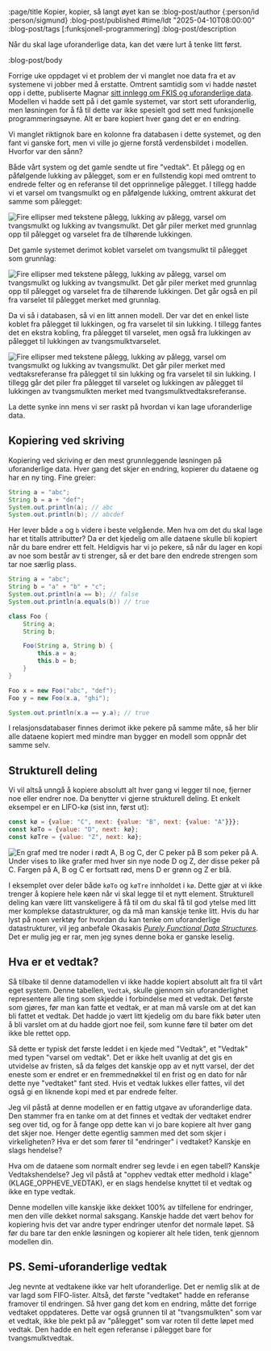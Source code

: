 :page/title Kopier, kopier, så langt øyet kan se
:blog-post/author {:person/id :person/sigmund}
:blog-post/published #time/ldt "2025-04-10T08:00:00"
:blog-post/tags [:funksjonell-programmering]
:blog-post/description

Når du skal lage uforanderlige data, kan det være lurt å tenke litt først.

:blog-post/body

Forrige uke oppdaget vi et problem der vi manglet noe data fra et av systemene
vi jobber med å erstatte. Omtrent samtidig som vi hadde nøstet opp i dette,
publiserte Magnar [sitt innlegg om FKIS og uforanderlige
data](/to-bestevenner/). Modellen vi hadde sett på i det gamle systemet, var
stort sett uforanderlig, men løsningen for å få til dette var ikke spesielt god
sett med funksjonelle programmeringsøyne. Alt er bare kopiert hver gang det er
en endring.

Vi manglet riktignok bare en kolonne fra databasen i dette systemet, og den fant
vi ganske fort, men vi ville jo gjerne forstå verdensbildet i modellen. Hvorfor
var den sånn?

Både vårt system og det gamle sendte ut fire "vedtak". Et pålegg og en
påfølgende lukking av pålegget, som er en fullstendig kopi med omtrent to
endrede felter og en referanse til det opprinnelige pålegget. I tillegg hadde vi
et varsel om tvangsmulkt og en påfølgende lukking, omtrent akkurat det samme som
pålegget:

<img src="/images/vedtak.svg"
    alt="Fire ellipser med tekstene pålegg, lukking av pålegg, varsel om
    tvangsmulkt og lukking av tvangsmulkt. Det går piler merket med grunnlag opp
    til pålegget og varselet fra de tilhørende lukkingen.">

Det gamle systemet derimot koblet varselet om tvangsmulkt til pålegget som
grunnlag:

<img src="/images/vedtak-synk-mats.svg"
    alt="Fire ellipser med tekstene pålegg, lukking av pålegg, varsel om
    tvangsmulkt og lukking av tvangsmulkt. Det går piler merket med grunnlag opp
    til pålegget og varselet fra de tilhørende lukkingen. Det går også en pil
    fra varselet til pålegget merket med grunnlag.">

Da vi så i databasen, så vi en litt annen modell. Der var det en enkel liste
koblet fra pålegget til lukkingen, og fra varselet til sin lukking. I tillegg
fantes det en ekstra kobling, fra pålegget til varselet, men også fra lukkingen
av pålegget til lukkingen av tvangsmulktvarselet.

<img src="/images/vedtak-mats-modell.svg"
    alt="Fire ellipser med tekstene pålegg, lukking av pålegg, varsel om
    tvangsmulkt og lukking av tvangsmulkt. Det går piler merket med
    vedtaksreferanse fra pålegget til sin lukking og fra varselet til sin
    lukking. I tillegg går det piler fra pålegget til varselet og lukkingen av
    pålegget til lukkingen av tvangsmulkten merket med tvangsmulktvedtaksreferanse.">

La dette synke inn mens vi ser raskt på hvordan vi kan lage uforanderlige data.

## Kopiering ved skriving

Kopiering ved skriving er den mest grunnleggende løsningen på uforanderlige
data. Hver gang det skjer en endring, kopierer du dataene og har en ny ting.
Fine greier:

```java
String a = "abc";
String b = a + "def";
System.out.println(a); // abc
System.out.println(b); // abcdef
```

Her lever både `a` og `b` videre i beste velgående. Men hva om det du skal lage
har et titalls attributter? Da er det kjedelig om alle dataene skulle bli
kopiert når du bare endrer ett felt. Heldigvis har vi jo pekere, så når du
lager en kopi av noe som består av ti strenger, så er det bare den endrede
strengen som tar noe særlig plass.

```java
String a = "abc";
String b = "a" + "b" + "c";
System.out.println(a == b); // false
System.out.println(a.equals(b)) // true

class Foo {
    String a;
    String b;

    Foo(String a, String b) {
        this.a = a;
        this.b = b;
    }
}

Foo x = new Foo("abc", "def");
Foo y = new Foo(x.a, "ghi");

System.out.println(x.a == y.a); // true
```

I relasjonsdatabaser finnes derimot ikke pekere på samme måte, så her blir
alle dataene kopiert med mindre man bygger en modell som oppnår det samme selv.

## Strukturell deling

Vi vil altså unngå å kopiere absolutt alt hver gang vi legger til noe, fjerner
noe eller endrer noe. Da benytter vi gjerne strukturell deling. Et enkelt
eksempel er en LIFO-kø (sist inn, først ut):

```js
const kø = {value: "C", next: {value: "B", next: {value: "A"}}};
const køTo = {value: "D", next: kø};
const køTre = {value: "Z", next: kø};
```

<img src="/images/fifo-strukturell-deling.svg"
    alt="En graf med tre noder i rødt A, B og C, der C peker på B som peker på A. Under
    vises to like grafer med hver sin nye node D og Z, der disse peker på C.
    Fargen på A, B og C er fortsatt rød, mens D er grønn og Z er blå.">

I eksemplet over deler både `køTo` og `køTre` innholdet i `kø`. Dette gjør at vi
ikke trenger å kopiere hele køen når vi skal legge til et nytt element.
Strukturell deling kan være litt vanskeligere å få til om du skal få til god
ytelse med litt mer komplekse datastrukturer, og da må man kanskje tenke litt.
Hvis du har lyst på noen verktøy for hvordan du kan tenke om uforanderlige
datastrukturer, vil jeg anbefale Okasakis [*Purely Functional Data
Structures*](https://www.cs.cmu.edu/~rwh/students/okasaki.pdf). Det er mulig jeg
er rar, men jeg synes denne boka er ganske leselig.

## Hva er et vedtak?

Så tilbake til denne datamodellen vi ikke hadde kopiert absolutt alt fra til
vårt eget system. Denne tabellen, `Vedtak`, skulle gjennom sin uforanderlighet
representere alle ting som skjedde i forbindelse med et vedtak. Det første som
gjøres, før man kan fatte et vedtak, er at man må varsle om at det kan bli
fattet et vedtak. Det hadde jo vært litt kjedelig om du bare fikk bøter uten å
bli varslet om at du hadde gjort noe feil, som kunne føre til bøter om det ikke
ble rettet opp.

Så dette er typisk det første leddet i en kjede med "Vedtak", et "Vedtak" med
typen "varsel om vedtak". Det er ikke helt uvanlig at det gis en utvidelse av
fristen, så da følges det kanskje opp av et nytt varsel, der det eneste som er
endret er en fremmednøkkel til en frist og en dato for når dette nye "vedtaket"
fant sted. Hvis et vedtak lukkes eller fattes, vil det også gi en liknende kopi
med et par endrede felter.

Jeg vil påstå at denne modellen er en fattig utgave av uforanderlige data. Den
stammer fra en tanke om at det finnes et vedtak der vedtaket endrer seg over
tid, og for å fange opp dette kan vi jo bare kopiere alt hver gang det skjer
noe. Henger dette egentlig sammen med det som skjer i virkeligheten? Hva er det
som fører til "endringer" i vedtaket? Kanskje en slags hendelse?

Hva om de dataene som normalt endrer seg levde i en egen tabell? Kanskje
Vedtakshendelse? Jeg vil påstå at "opphev vedtak etter medhold i klage"
(KLAGE\_OPPHEVE\_VEDTAK), er en slags hendelse knyttet til et vedtak og ikke en
type vedtak.

Denne modellen ville kanskje ikke dekket 100% av tilfellene for endringer, men
den ville dekket normal saksgang. Kanskje hadde det vært behov for kopiering
hvis det var andre typer endringer utenfor det normale løpet. Så før du bare tar
den enkle løsningen og kopierer alt hele tiden, tenk gjennom modellen din.

## PS. Semi-uforanderlige vedtak

Jeg nevnte at vedtakene ikke var helt uforanderlige. Det er nemlig slik at de var
lagd som FIFO-lister. Altså, det første "vedtaket" hadde en referanse framover
til endringen. Så hver gang det kom en endring, måtte det forrige vedtaket
oppdateres. Dette var også grunnen til at "tvangsmulkten" som var et vedtak,
ikke ble pekt på av "pålegget" som var roten til dette løpet med vedtak. Den
hadde en helt egen referanse i pålegget bare for tvangsmulktvedtak.
